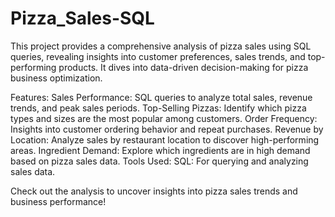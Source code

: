# Pizza_Sales-SQL

This project provides a comprehensive analysis of pizza sales using SQL queries, revealing insights into customer preferences, sales trends, and top-performing products. It dives into data-driven decision-making for pizza business optimization.

Features:
Sales Performance: SQL queries to analyze total sales, revenue trends, and peak sales periods.
Top-Selling Pizzas: Identify which pizza types and sizes are the most popular among customers.
Order Frequency: Insights into customer ordering behavior and repeat purchases.
Revenue by Location: Analyze sales by restaurant location to discover high-performing areas.
Ingredient Demand: Explore which ingredients are in high demand based on pizza sales data.
Tools Used:
SQL: For querying and analyzing sales data.

Check out the analysis to uncover insights into pizza sales trends and business performance!
